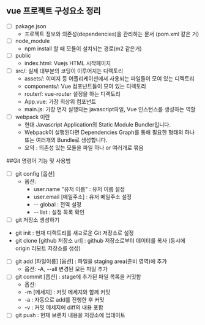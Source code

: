 ## vue 프로젝트 구성요소 정리
- [ ] pakage.json
  - 프로젝트 정보와 의존성(dependencies)을 관리하는 문서 (pom.xml 같은 거) 
- [ ] node_module
  - npm install 할 때 모듈이 설치되는 경로(m2 같은거)
- [ ] public
  - index.html: Vuejs HTML 시작페이지
- [ ] src/: 실제 대부분의 코딩이 이루어지는 디렉토리
  - assets/: 이미지 등 어플리케이션에서 사용되는 파일들이 모여 있는 디렉토리
  - components/: Vue 컴포넌트들이 모여 있는 디렉토리
  - router/: vue-router 설정을 하는 디렉토리
  - App.vue: 가장 최상위 컴포넌트
  - main.js: 가장 먼저 실행되는 javascript파일, Vue 인스턴스를 생성하는 역할
- [ ] webpack 이란
  - 현대 Javascript Application의 Static Module Bundler입니다.
  - Webpack이 실행된다면 Dependencies Graph를 통해 필요한 형태의 하나 또는 여러개의 Bundle로 생성합니다.
  - 요약 : 의존성 있는 모듈을 파일 하나 or 여러개로 묶음

##Git 명령어 기능 및 사용법
- [ ] git config [옵션]
  - 옵션:
    - user.name "유저 이름" : 유저 이름 설정
    - user.email [메일주소] : 유저 메일주소 설정
    - -- global : 전역 설정
    - -- list : 설정 목록 확인
- [ ] git 저장소 생성하기
 - git init : 현재 디렉토리를 새ㄹ로운 Git 저장소로 설정
 - git clone [github 저장소 url] : github 저장소로부터 데이터를 복사 (동시에 origin 리모트 저장소를 생성)
- [ ] git add [파일이름] [옵션] : 파일을 staging area(준비 영역)에 추가
  - 옵션: -A, --all 변경된 모든 파일 추가
- [ ] git commit [옵션] : stage에 추가된 파일 목록을 커밋함
  - 옵션:
   - -m [메세지] : 커밋 메세지와 함께 커밋
   - -a : 자동으로 add를 진행한 후 커밋
   - -v : 커밋 메세지에 diff의 내용 포함
- [ ] git push : 현재 브랜치 내용을 저장소에 업데이트
